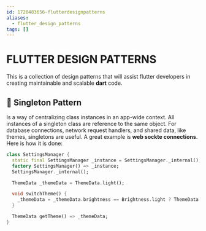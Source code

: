 ```yaml
---
id: 1720483656-flutterdesignpatterns
aliases:
  - flutter_design_patterns
tags: []
---
```


# FLUTTER DESIGN PATTERNS

This is a collection of design patterns that will assist flutter developers in creating maintainable and scalable **dart** code.

## 📑 Singleton Pattern

Is a way of centralizing class instances in an app-wide context. All instances of a singleton class are reference to the same object.
For database connections, network request handlers, and shared data, like themes, singletons are useful. A great example is **web sockte connections**. Here is how it is done:

```dart
class SettingsManager {
  static final SettingsManager _instance = SettingsManager._internal();
  factory SettingsManager() => _instance;
  SettingsManager._internal();

  ThemeData _themeData = ThemeData.light();

  void switchTheme() {
    _themeData = _themeData.brightness == Brightness.light ? ThemeData.dark() : ThemeData.light();
  }

  ThemeData getTheme() => _themeData;
}
```
